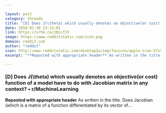 ```yaml
---

layout: post
category: threads
title: "[D] Does J(\theta) which usually denotes an objective(or cost) function of a model have to do with Jacobian matrix in any context?"
date: 2018-01-30 13:13:01
link: https://vrhk.co/2DLLfJY
image: https://www.redditstatic.com/icon.png
domain: reddit.com
author: "reddit"
icon: http://www.redditstatic.com/desktop2x/img/favicon/apple-icon-57x57.png
excerpt: "**Reposted with appropriate header** As written in the title. Does Jacobian (which is a matrix of a function differentiated by its vector of..."

---
```


### [D] Does J(\theta) which usually denotes an objective(or cost) function of a model have to do with Jacobian matrix in any context? • r/MachineLearning

**Reposted with appropriate header** As written in the title. Does Jacobian (which is a matrix of a function differentiated by its vector of...